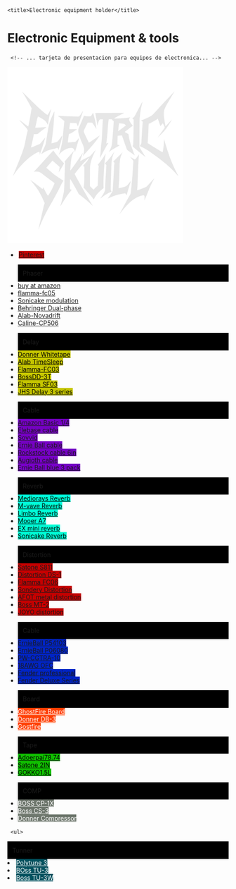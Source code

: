 
<!DOCTYPE html>
<html lang="en">
<head>
    <meta charset="UTF-8">
    <meta name="viewport" content="width=device-width, initial-scale=1.0">
       <meta property="og:title" content="electricskull">
  <meta property="og:image" content="https://erickpolancoh.github.io/electricskull/electricskullMainFlayer.png">
  <meta name="description" content="Electric Skull: Electronic equipment & Tools Technology, cameras, guitar pedals, GPS, Dog GPS, Electronic components">
  <meta property="og:url" content="https://erickpolancoh.github.io/electricskull/">
     <link rel="stylesheet" href="style.css">
    <link rel="stylesheet" href="status.css">
    <link rel="stylesheet" href="media.css">
    <link href="https://fonts.googleapis.com/css2?family=Roboto&display=swap" rel="stylesheet">

    <title>Electronic equipment holder</title>
</head>
<body>
<div id="background_wrap"></div>
  <!--El maldito titulo-->
  <h1> 
    Electronic Equipment & tools
  </h1>







     <!-- ... tarjeta de presentacion para equipos de electronica... -->
    
   
<!-- ...video content wrapper... -->

<div class="logo-container">
  <img src="electricskull.svg" alt="Logo" />
</div>





  



<main class="content">
  <!-- Aquí va tu contenido scrollable -->
           <!--ELECTRONICOS-->
   <nav class="navbar">
  
<ul>
  <li><a href="https://pin.it/G7yAiJA2h" target="_blank" rel="nofollowsponsored" style="background-color: rgb(198, 0, 0); border: 2px solid  rgb(255, 255, 255);">Pinterest</a></li>
</ul>
  
  <ul>
    <div class="titulo" style=" background-color: black; padding: 0.80em;">Phaser</div>
    <li><a href="https://amzn.to/4nbs7tW" target="_blank" rel="nofollowsponsored">buy at amazon </a></li>
    <li><a href="https://amzn.to/4g8agSm" target="_blank" rel="nofollowsponsored">flamma-fc05</a></li>
    <li><a href="https://amzn.to/3V0RBhR" target="_blank" rel="nofollowsponsored">Sonicake modulation</a></li>
    <li><a href="https://amzn.to/483nRZa" target="_blank" rel="nofollowsponsored">Behringer Dual-phase</a></li>
    <li><a href="https://amzn.to/4p6Vz6t"   target="_blank" rel="nofollosponsored">Alab-Novadrift</a></li>
    <li><a href="https://amzn.to/46qdnBV" target="_blank" rel="nofollosponsored">Caline-CP506</a></li>
    </ul>
    <!--TOOLS-->

<ul>
  <div class="titulo" style=" background-color: black; padding: 0.80em;">Delay</div>
    <li ><a href="https://amzn.to/4ngwwMa"  target="_blank" rel="nofollosponsored" style="background-color: rgb(197, 197, 0); color: black;">Donner Whitetape</a></li>
    <li><a href="https://amzn.to/4nn1uTe" target="_blank" rel="nofollosponsored" style="background-color: rgb(197, 197, 0); color: black;" >Alab TimeSleep</a></li>
     <li><a href="https://amzn.to/47ONflF" target="_blank" rel="nofollosponsored" style="background-color: rgb(197, 197, 0); color: black;" >Flamma-FC03</a></li>
      <li><a href="https://amzn.to/3Ib3DCi" target="_blank" rel="nofollosponsored" style="background-color: rgb(197, 197, 0); color:black" >BossDD-3T</a></li>
       <li><a href="https://amzn.to/4nprT2N"  target="_blank" rel="nofollosponsored" style="background-color: rgb(197, 197, 0); color: black;" >Flamma SF03</a></li>
        <li><a href="https://amzn.to/47wvzLm" target="_blank" rel="nofollosponsored" style="background-color: rgb(197, 197, 0);color: black;" >JHS Delay 3 series</a></li>
    </ul>

 
<ul>
  <div class="titulo" style=" background-color: black; padding: 0.80em;">Cable</div>
    <li ><a href="https://amzn.to/45SVyLN" target="_blank" rel="nofollosponsored" style="background-color: rgb(118, 0, 197);">Amazon Basic 1/4</a></li>
       <li ><a href="https://amzn.to/46eZLID" target="_blank" rel="nofollosponsored" style="background-color: rgb(118, 0, 197);">Elebase cable</a></li>
          <li ><a href="https://amzn.to/3JJkCfH" target="_blank" rel="nofollosponsored" style="background-color: rgb(118, 0, 197);">Sovvid</a></li>
             <li ><a href="https://amzn.to/4g8dIwi" target="_blank" rel="nofollosponsored" style="background-color: rgb(118, 0, 197);">Ernie Ball cable</a></li>
                <li ><a href="https://amzn.to/3V0EvBc" target="_blank" rel="nofollosponsored" style="background-color: rgb(118, 0, 197);">Rockstock cable 6in</a></li>
                   <li ><a href="https://amzn.to/480YgAc" target="_blank" rel="nofollosponsored" style="background-color: rgb(118, 0, 197);">Augioth cable</a></li>
                      <li ><a href="https://amzn.to/3I7X3MW" target="_blank" rel="nofollosponsored" style="background-color: rgb(118, 0, 197);">Ernie Ball blue 3 pack</a></li>
</ul>


<ul>
  <div class="titulo" style=" background-color: black; padding: 0.80em;">Reverb</div>
    <li ><a href="https://amzn.to/482WTAT" target="_blank"  rel="nofollosponsored" style="background-color: rgb(0, 255, 213); color: black;">Mediorays Reverb</a></li>
  <li ><a href="https://amzn.to/42goIlF" target="_blank" rel="nofollosponsored" style="background-color: rgb(0, 255, 213); color: black;">M-vave Reverb</a></li>
    <li ><a href="https://amzn.to/4m44xhY" target="_blank" rel="nofollosponsored" style="background-color: rgb(0, 255, 213); color: black;">Limbo Reverb </a></li>
      <li ><a href="https://amzn.to/47stNLf" target="_blank" rel="nofollosponsored" style="background-color: rgb(0, 255, 213); color: black;">Mooer A7</a></li>
        <li ><a href="https://amzn.to/3V4sc6Y" target="_blank" rel="nofollosponsored" style="background-color: rgb(0, 255, 213); color: black;">EX mini reverb</a></li>
          <li ><a href="https://amzn.to/4pgnvVu" target="_blank" rel="nofollowsponsored" style="background-color: rgb(0, 255, 213); color: black;">Sonicake Reverb</a></li>
</ul>


<ul>
  <div class="titulo" style=" background-color: black; padding: 0.80em;">Distortion</div>
     <li ><a href="https://amzn.to/4nj3sns" target="_blank" rel="nofollosponsored" style="background-color: rgb(197, 0, 0);">Satone S811</a></li>
     <li ><a href="https://amzn.to/3JNI7nH" target="_blank" rel="nofollosponsored" style="background-color: rgb(197, 0, 0);">Distortion DS-1 </a></li>
     <li ><a href="https://amzn.to/4mZ8kyw" target="_blank" rel="nofollosponsored" style="background-color: rgb(197, 0, 0);">Flamma FC06</a></li>
     <li ><a href="https://amzn.to/47wYLSu" target="_blank" rel="nofollosponsored" style="background-color: rgb(197, 0, 0);">Sondery Distortion</a></li>
     <li ><a href="https://amzn.to/3K7pknk" target="_blank" rel="nofollosponsored" style="background-color: rgb(197, 0, 0);">AFOT metal distortion</a></li>
     <li ><a href="https://amzn.to/41FamLx" target="_blank" rel="nofollosponsored" style="background-color: rgb(197, 0, 0);">Boss MT-2</a></li>
     <li ><a href="https://amzn.to/45StJ6k" target="_blank" rel="nofollosponsored" style="background-color: rgb(197, 0, 0);">JOYO distortion</a></li>
</ul>


<ul>
     <div class="titulo" style=" background-color: black; padding: 0.80em;">Cable</div>
     <li ><a href="https://amzn.to/42bzbPg" target="_blank" rel="nofollosponsored" style="background-color: rgb(0, 36, 197);">ErnieBall P54103</a></li>
     <li ><a href="https://amzn.to/4nhGrRR" target="_blank" rel="nofollosponsored" style="background-color: rgb(0, 36, 197);">ErnieBall P06080</a></li>
     <li ><a href="https://amzn.to/483sEtC" target="_blank" rel="nofollosponsored" style="background-color: rgb(0, 36, 197);">PW-CGTRA-10</a></li>
     <li ><a href="https://amzn.to/4mnu1qV" target="_blank" rel="nofollosponsored" style="background-color: rgb(0, 36, 197);">18AWG OFC</a></li>
     <li ><a href="https://amzn.to/4m2rmm0" target="_blank" rel="nofollosponsored" style="background-color: rgb(0, 36, 197);">Fender professional</a></li>
     <li ><a href="https://amzn.to/45REuFT" target="_blank" rel="nofollosponsored" style="background-color: rgb(0, 36, 197);">Fender Deluxe Series</a></li>
</ul>


<ul>
  <div class="titulo" style=" background-color: black; padding: 0.80em;">Board</div>
  <li><a href="https://amzn.to/46zdb3n" target="_blank" rel="nofollowsponsored" style="background-color: rgb(255, 64, 0); color: white;">GhostFire Board</a></li>
  <li><a href="https://amzn.to/3VRhvVq" target="_blank" rel="nofollowsponsored" style="background-color: rgb(255, 64, 0); color: white;">Donner DB-3</a></li>
  <li><a href="https://amzn.to/3VT2h2d" target="_blank" rel="nofollowsponsored" style="background-color: rgb(255, 64, 0); color: white;">Gostfire</a></li>
 
</ul>


<ul>
  <div class="titulo" style=" background-color: black; padding: 0.80em;">Tape</div>
  <li><a href="https://amzn.to/48gTqPn" target="_blank" rel="nofollowsponsored" style="background-color: rgb(16, 192, 0); color: rgb(0, 0, 0);">Adoerpai78.74</a></li>
    <li><a href="https://amzn.to/42oaIGw" target="_blank" rel="nofollowsponsored" style="background-color: rgb(16, 192, 0); color: rgb(0, 0, 0);">Satone 2IN</a></li>
     <li><a href="https://amzn.to/3I8Qgmj" target="_blank" rel="nofollowsponsored" style="background-color: rgb(16, 192, 0); color: rgb(0, 0, 0);">GOKKO1.5L</a></li>

</ul>



<ul>
<div class="titulo" style=" background-color: black; padding: 0.80em;">COMP</div>
  <li><a href="https://amzn.to/3VNG8m2" target="_blank" rel="nofollowsponsored" style="background-color: rgb(109, 118, 108); color: rgb(255, 255, 255);">BOSS CP-1X</a></li>
<li><a href="https://amzn.to/4mlFpDz" target="_blank" rel="nofollowsponsored" style="background-color: rgb(109, 118, 108); color: rgb(255, 255, 255);">Boss CS-3</a></li>
<li><a href="https://amzn.to/4mkvfTM" target="_blank" rel="nofollowsponsored" style="background-color: rgb(109, 118, 108); color: rgb(255, 255, 255);">Donner Compressor</a></li>

</ul>


     <ul>
<div class="titulo" style=" background-color: black; padding: 0.80em;">Tunner</div>
  <li><a href="https://amzn.to/46A7ceJ" target="_blank" rel="nofollowsponsored" style="background-color: rgb(0, 81, 94); color: rgb(255, 255, 255);">Polytune 3</a></li>
 <li><a href="https://amzn.to/3Ie4Etu" target="_blank" rel="nofollowsponsored" style="background-color: rgb(0, 81, 94); color: rgb(255, 255, 255);">BOss TU-3</a></li>
 <li><a href="https://amzn.to/4pwVjhh" target="_blank" rel="nofollowsponsored" style="background-color: rgb(0, 81, 94); color: rgb(255, 255, 255);">Boss TU-3W</a></li>

</ul>

</nav>

</main>








 


 
     

<script src="audio.js"></script>

</body>
</html>
